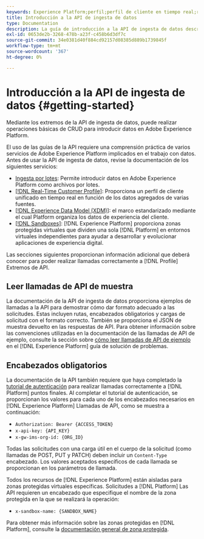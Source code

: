 ```yaml
---
keywords: Experience Platform;perfil;perfil de cliente en tiempo real;resolución de problemas;API
title: Introducción a la API de ingesta de datos
type: Documentation
description: La guía de introducción a la API de ingesta de datos describe los conceptos clave y la funcionalidad básica que debe conocer antes de empezar a introducir datos en Experience Platform mediante API.
exl-id: 0653de2b-3268-478b-a23f-c458b6d3df7c
source-git-commit: 34e0381d40f884cd92157d08385d889b1739845f
workflow-type: tm+mt
source-wordcount: '367'
ht-degree: 0%

---
```


# Introducción a la API de ingesta de datos {#getting-started}

Mediante los extremos de la API de ingesta de datos, puede realizar operaciones básicas de CRUD para introducir datos en Adobe Experience Platform.

El uso de las guías de la API requiere una comprensión práctica de varios servicios de Adobe Experience Platform implicados en el trabajo con datos. Antes de usar la API de ingesta de datos, revise la documentación de los siguientes servicios:

* [Ingesta por lotes](./overview.md): Permite introducir datos en Adobe Experience Platform como archivos por lotes.
* [[!DNL Real-Time Customer Profile]](../home.md): Proporciona un perfil de cliente unificado en tiempo real en función de los datos agregados de varias fuentes.
* [[!DNL Experience Data Model (XDM)]](../../xdm/home.md): el marco estandarizado mediante el cual Platform organiza los datos de experiencia del cliente.
* [[!DNL Sandboxes]](../../sandboxes/home.md): [!DNL Experience Platform] proporciona zonas protegidas virtuales que dividen una sola [!DNL Platform] en entornos virtuales independientes para ayudar a desarrollar y evolucionar aplicaciones de experiencia digital.

Las secciones siguientes proporcionan información adicional que deberá conocer para poder realizar llamadas correctamente a [!DNL Profile] Extremos de API.

## Leer llamadas de API de muestra

La documentación de la API de ingesta de datos proporciona ejemplos de llamadas a la API para demostrar cómo dar formato adecuado a las solicitudes. Estas incluyen rutas, encabezados obligatorios y cargas de solicitud con el formato correcto. También se proporciona el JSON de muestra devuelto en las respuestas de API. Para obtener información sobre las convenciones utilizadas en la documentación de las llamadas de API de ejemplo, consulte la sección sobre [cómo leer llamadas de API de ejemplo](../../landing/troubleshooting.md#how-do-i-format-an-api-request) en el [!DNL Experience Platform] guía de solución de problemas.

## Encabezados obligatorios

La documentación de la API también requiere que haya completado la [tutorial de autenticación](https://www.adobe.com/go/platform-api-authentication-en) para realizar llamadas correctamente a [!DNL Platform] puntos finales. Al completar el tutorial de autenticación, se proporcionan los valores para cada uno de los encabezados necesarios en [!DNL Experience Platform] Llamadas de API, como se muestra a continuación:

* `Authorization: Bearer {ACCESS_TOKEN}`
* `x-api-key: {API_KEY}`
* `x-gw-ims-org-id: {ORG_ID}`

Todas las solicitudes con una carga útil en el cuerpo de la solicitud (como llamadas de POST, PUT y PATCH) deben incluir un `Content-Type` encabezado. Los valores aceptados específicos de cada llamada se proporcionan en los parámetros de llamada.

Todos los recursos de [!DNL Experience Platform] están aisladas para zonas protegidas virtuales específicas. Solicitudes a [!DNL Platform] Las API requieren un encabezado que especifique el nombre de la zona protegida en la que se realizará la operación:

* `x-sandbox-name: {SANDBOX_NAME}`

Para obtener más información sobre las zonas protegidas en [!DNL Platform], consulte la [documentación general de zona protegida](../../sandboxes/home.md).
